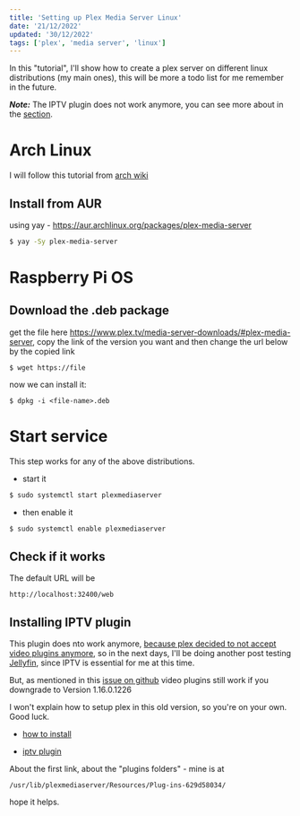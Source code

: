 ```yaml
---
title: 'Setting up Plex Media Server Linux'
date: '21/12/2022'
updated: '30/12/2022'
tags: ['plex', 'media server', 'linux']
---
```


In this "tutorial", I'll show how to create a plex server on different linux distributions (my main ones), this will be more a todo list for me remember in the future.

***Note:*** The IPTV plugin does not work anymore, you can see more about in the [section](#installing-iptv-plugin).

# Arch Linux

I will follow this tutorial from [arch wiki](https://wiki.archlinux.org/title/plex)

## Install from AUR
using yay - https://aur.archlinux.org/packages/plex-media-server

```bash
$ yay -Sy plex-media-server
```

# Raspberry Pi OS

## Download the .deb package
get the file here https://www.plex.tv/media-server-downloads/#plex-media-server, copy the link of the version you want and then change the url below by the copied link

`$ wget https://file`

now we can install it:

`$ dpkg -i <file-name>.deb`

# Start service
This step works for any of the above distributions.

- start it

```bash
$ sudo systemctl start plexmediaserver
```

- then enable it

```bash
$ sudo systemctl enable plexmediaserver
```

## Check if it works
The default URL will be
```text
http://localhost:32400/web
```

## Installing IPTV plugin
This plugin does nto work anymore, [because plex decided to not accept video plugins anymore](https://www.plex.tv/blog/subtitles-and-sunsets-big-improvements-little-housekeeping/), so in the next days, I'll be doing another post testing [Jellyfin](https://jellyfin.org/), since IPTV is essential for me at this time.

But, as mentioned in this [issue on github](https://github.com/Cigaras/IPTV.bundle/issues/231) video plugins still work if you downgrade to Version 1.16.0.1226

I won't explain how to setup plex in this old version, so you're on your own. Good luck.


- [how to install](https://support.plex.tv/articles/201187656-how-do-i-manually-install-a-plugin/)

- [iptv plugin](https://github.com/Cigaras/IPTV.bundle)

About the first link, about the "plugins folders" - mine is at

`/usr/lib/plexmediaserver/Resources/Plug-ins-629d58034/`

hope it helps.
